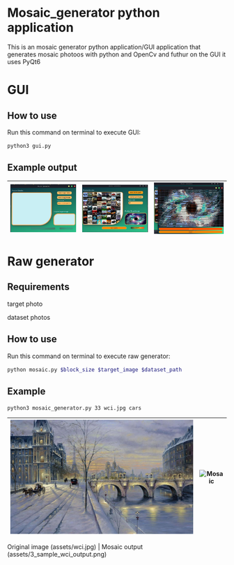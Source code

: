 # Mosaic_generator python application
This is an mosaic generator python application/GUI application that generates mosaic photoos with python and OpenCv and futhur on the GUI it uses PyQt6

# GUI
## How to use
Run this command on terminal to execute GUI:
```sh
python3 gui.py
```
## Example output

![Screenshot1](assets/Screenshot1.png "Screenshot1")  |  ![Screenshot2](assets/Screenshot2.png "mosaic")|  ![Screenshot3](assets/Screenshot3.png "screenshot3")
:-------------------------:|:-------------------------:|:-------------------------:
  		
# Raw generator
## Requirements
target photo

dataset photos

## How to use
Run this command on terminal to execute raw generator:
```sh
python mosaic.py $block_size $target_image $dataset_path
```
## Example
```sh
python3 mosaic_generator.py 33 wci.jpg cars
```

![Original](assets/wci.jpg "original")  |  ![Mosaic](assets/3_sample_wci_output.png "mosaic")
:-------------------------:|:-------------------------:

Original image (assets/wci.jpg)             |  Mosaic output (assets/3_sample_wci_output.png)
